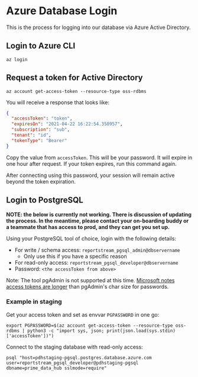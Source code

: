 # Azure Database Login

This is the process for logging into our database via Azure Active Directory.

## Login to Azure CLI

```shell
az login
```

## Request a token for Active Directory

```shell
az account get-access-token --resource-type oss-rdbms
```

You will receive a response that looks like:

```json
{
  "accessToken": "token",
  "expiresOn": "2021-04-22 16:22:54.350957",
  "subscription": "sub",
  "tenant": "id",
  "tokenType": "Bearer"
}
```

Copy the value from `accessToken`. This will be your password. It will expire in one hour after request. If your token expires, run this command again.

After connecting using this password, your session will remain active beyond the token expiration.

## Login to PostgreSQL
**NOTE: the below is currently not working. There is discussion of updating the process. In the meantime, please contact your on-boarding buddy or a teammate that has access to prod, and they can get you set up.**

Using your PostgreSQL tool of choice, login with the following details:

* For write / schema access: `reportstream_pgsql_admin@dbservername`
    * Only use this if you have a specific reason
* For read-only access: `reportstream_pgsql_developer@dbservername`
* Password: `<the accessToken from above>`

Note: The tool pgAdmin is not supported at this time. [Microsoft notes access tokens are longer](https://docs.microsoft.com/en-us/azure/postgresql/howto-configure-sign-in-aad-authentication#connecting-to-azure-database-for-postgresql-using-azure-ad) than pgAdmin's char size for passwords.

### Example in staging

Get your access token and set as envvar `PGPASSWORD` in one go:
```shell
export PGPASSWORD=$(az account get-access-token --resource-type oss-rdbms | python3 -c "import sys, json; print(json.load(sys.stdin)['accessToken'])")
```

Connect to the staging database with read-only access:
```shell
psql "host=pdhstaging-pgsql.postgres.database.azure.com user=reportstream_pgsql_developer@pdhstaging-pgsql dbname=prime_data_hub sslmode=require"
```
